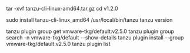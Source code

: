 tar -xvf tanzu-cli-linux-amd64.tar.gz
cd v1.2.0

sudo install tanzu-cli-linux_amd64 /usr/local/bin/tanzu
tanzu version


tanzu plugin group get vmware-tkg/default:v2.5.0
tanzu plugin group search -n vmware-tkg/default --show-details
tanzu plugin install --group vmware-tkg/default:v2.5.0
tanzu plugin list
